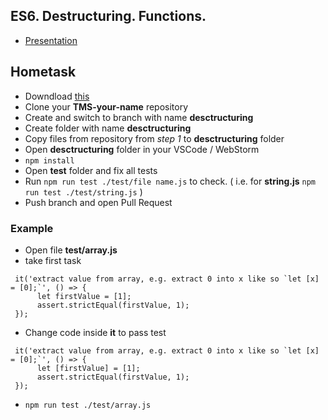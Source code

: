 ## ES6. Destructuring. Functions.

* [Presentation](https://slides.com/danielsuleiman/es6#/)


## Hometask
* Downdload [this](https://github.com/tr3v3r/destructuring/blob/master)
* Clone your **TMS-your-name** repository
* Create and switch to branch with name **desctructuring**
* Create folder with name **desctructuring**
* Copy files from repository from *step 1* to **desctructuring** folder
* Open **desctructuring** folder in your VSCode / WebStorm
* `npm install`
* Open **test** folder and fix all tests
* Run `npm run test ./test/file name.js` to check. ( i.e. for **string.js** `npm run test ./test/string.js` )
* Push branch and open Pull Request

### Example
* Open file **test/array.js**
* take first task
```
 it('extract value from array, e.g. extract 0 into x like so `let [x] = [0];`', () => {
      let firstValue = [1];
      assert.strictEqual(firstValue, 1);
 });
```
* Change code inside **it** to pass test
```
 it('extract value from array, e.g. extract 0 into x like so `let [x] = [0];`', () => {
      let [firstValue] = [1];
      assert.strictEqual(firstValue, 1);
 });
```
* `npm run test ./test/array.js`
